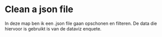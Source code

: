 # Clean a json file
In deze map ben ik een .json file gaan opschonen en filteren. De data die hiervoor is gebruikt is van de dataviz enquete.